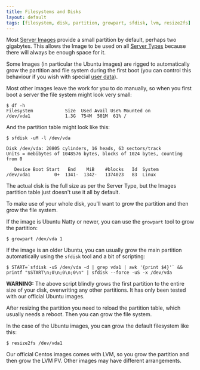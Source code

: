 ```yaml
---
title: Filesystems and Disks
layout: default
tags: [filesystem, disk, partition, growpart, sfdisk, lvm, resize2fs]
---
```


Most [Server Images](/reference/glossary/#image) provide a small
partition by default, perhaps two gigabytes. This allows the Image to
be used on all [Server Types](/reference/glossary/#server_type)
because there will always be enough space for it.

Some Images (in particular the Ubuntu images) are rigged to
automatically grow the partition and file system during the first boot
(you can control this behaviour if you wish with special
[user data](/guides/cli/user-data/)).

Most other images leave the work for you to do manually, so when you
first boot a server the file system might look very small:

    $ df -h
    Filesystem            Size  Used Avail Use% Mounted on
    /dev/vda1             1.3G  754M  501M  61% /

And the partition table might look like this:

    $ sfdisk -uM -l /dev/vda
    
    Disk /dev/vda: 20805 cylinders, 16 heads, 63 sectors/track
    Units = mebibytes of 1048576 bytes, blocks of 1024 bytes, counting from 0
    
       Device Boot Start   End    MiB    #blocks   Id  System
    /dev/vda1         0+  1341-  1342-   1374023   83  Linux

The actual disk is the full size as per the Server Type, but the
Images partition table just doesn't use it all by default.

To make use of your whole disk, you'll want to grow the partition and
then grow the file system.

If the image is Ubuntu Natty or newer, you can use the `growpart` tool
to grow the partition:

    $ growpart /dev/vda 1

If the image is an older Ubuntu, you can usually grow the main
partition automatically using the `sfdisk` tool and a bit of scripting:

    $ START=`sfdisk -uS /dev/vda -d | grep vda1 | awk '{print $4}'` && printf "$START\n;0\n;0\n;0\n" | sfdisk --force -uS -x /dev/vda

**WARNING:** The above script blindly grows the first partition to the
entire size of your disk, overwriting any other partitions. It has
only been tested with our official Ubuntu images.

After resizing the partition you need to reload the partition table,
which usually needs a reboot. Then you can grow the file system.

In the case of the Ubuntu images, you can grow the default filesystem
like this:

    $ resize2fs /dev/vda1

Our official Centos images comes with LVM, so you grow the partition
and then grow the LVM PV. Other images may have different
arrangements.

